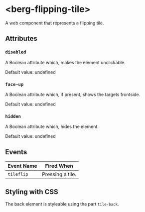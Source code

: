 # &lt;berg-flipping-tile&gt;

A web component that represents a flipping tile.

## Attributes

### `disabled`

A Boolean attribute which, makes the element unclickable.

Default value: undefined

### `face-up`

A Boolean attribute which, if present, shows the targets frontside.

Default value: undefined

### `hidden`

A Boolean attribute which,  hides the element.

Default value: undefined

## Events

| Event Name | Fired When           |
| ---------- | -------------------- |
| `tileflip` | Pressing a tile.     |

## Styling with CSS

The back element is styleable using the part `tile-back`.

